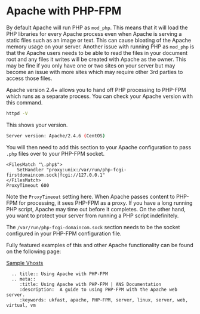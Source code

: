 
# Apache with PHP-FPM

By default Apache will run PHP as `mod_php`. This means that it will load the PHP libraries for every Apache process even when Apache is serving a static files such as an image or text. This can cause bloating of the Apache memory usage on your server. Another issue with running PHP as `mod_php` is that the Apache users needs to be able to read the files in your document root and any files it writes will be created with Apache as the owner. This may be fine if you only have one or two sites on your server but may become an issue with more sites which may require other 3rd parties to access those files.

Apache version 2.4+ allows you to hand off PHP processing to PHP-FPM which runs as a separate process. You can check your Apache version with this command.

```bash
httpd -V
```

This shows your version.

```bash
Server version: Apache/2.4.6 (CentOS)
```

You will then need to add this section to your Apache configuration to pass `.php` files over to your PHP-FPM socket.

```apacheconf
<FilesMatch "\.php$">
    SetHandler "proxy:unix:/var/run/php-fcgi-firstdomaincom.sock|fcgi://127.0.0.1"
</FilesMatch>
ProxyTimeout 600
```

Note the `ProxyTimeout` setting here. When Apache passes content to PHP-FPM for processing, it sees PHP-FPM as a proxy. If you have a long running PHP script, Apache may time out before it completes. On the other hand, you want to protect your server from running a PHP script indefinitely.

The `/var/run/php-fcgi-domaincom.sock` section needs to be the socket configured in your PHP-FPM configuration file.

Fully featured examples of this and other Apache functionality can be found on the following page:

[Sample Vhosts](/operatingsystems/linux/apache/examplevhosts)

```eval_rst
  .. title:: Using Apache with PHP-FPM
  .. meta::
     :title: Using Apache with PHP-FPM | ANS Documentation
     :description:  A guide to using PHP-FPM with the Apache web server.
     :keywords: ukfast, apache, PHP-FPM, server, linux, server, web, virtual, vm
```

